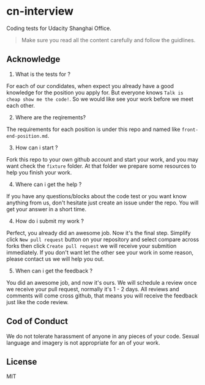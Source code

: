 # cn-interview
Coding tests for Udacity Shanghai Office.
> Make sure you read all the content carefully and follow the guidlines.

## Acknowledge

1. What is the tests for ?

  For each of our condidates, when expect you already have a good knowledge for the position you apply for. But everyone knows `Talk is cheap show me the code!`. So we would like see your work before we meet each other.

2. Where are the reqirements?

  The requirements for each position is under this repo and named like `front-end-position.md`.

3. How can i start ?

  Fork this repo to your own github account and start your work, and you may want check the `fixture` folder. At that folder we prepare some resources to help you finish your work.

4. Where can i get the help ?

  If you have any questions/blocks about the code test or you want know anything from us, don't hesitate just create an issue under the repo. You will get your answer in a short time.

4. How do i submit my work ?

  Perfect, you already did an awesome job. Now it's the final step. Simplify click `New pull request` button on your repository and select compare across forks then click `Create pull request` we will receive your submition immediately.
  If you don't want let the other see your work in some reason, please contact us we will help you out.

5. When can i get the feedback ?

  You did an awesome job, and now it's ours. We will schedule a review once we receive your pull request, normally it's 1 - 2 days. All reviews and comments will come cross github, that means you will receive the feedback just like the code review. 


## Cod of Conduct

We do not tolerate harassment of anyone in any pieces of your code. Sexual language and imagery is not appropriate for an of your work.

## License

MIT
